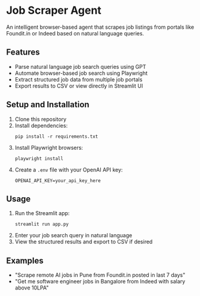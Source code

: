 # Job Scraper Agent

An intelligent browser-based agent that scrapes job listings from portals like Foundit.in or Indeed based on natural language queries.

## Features

- Parse natural language job search queries using GPT
- Automate browser-based job search using Playwright
- Extract structured job data from multiple job portals
- Export results to CSV or view directly in Streamlit UI

## Setup and Installation

1. Clone this repository
2. Install dependencies:
   ```
   pip install -r requirements.txt
   ```
3. Install Playwright browsers:
   ```
   playwright install
   ```
4. Create a `.env` file with your OpenAI API key:
   ```
   OPENAI_API_KEY=your_api_key_here
   ```

## Usage

1. Run the Streamlit app:
   ```
   streamlit run app.py
   ```
2. Enter your job search query in natural language
3. View the structured results and export to CSV if desired

## Examples

- "Scrape remote AI jobs in Pune from Foundit.in posted in last 7 days"
- "Get me software engineer jobs in Bangalore from Indeed with salary above 10LPA"
